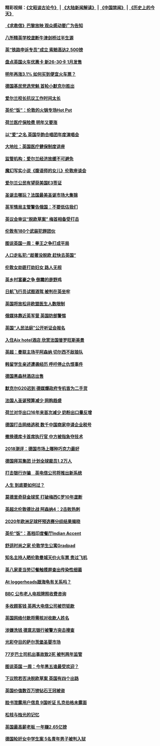 #### 精彩视频：[《文昭谈古论今》](https://github.com/gfw-breaker/wenzhao/blob/master/README.md?t=12100330) | [《大陆新闻解读》](https://github.com/gfw-breaker/ntdtv-comedy/blob/master/README.md?t=12100330) | [《中国禁闻》](https://github.com/gfw-breaker/ntdtv-news/blob/master/README.md?t=12100330) | [《历史上的今天》](https://github.com/gfw-breaker/today-in-history/blob/master/README.md?t=12100330) 

#### [《求救信》巴黎放映 观众感动要广为告知](../pages/nsc974/n10900019.md?t=12100330) 

#### [八所精英学校垄断牛津剑桥过半生源](../pages/nsc974/n10899861.md?t=12100330) 

#### [英“铁路申诉专员”成立 索赔高达2,500镑](../pages/nsc974/n10899001.md?t=12100330) 

#### [盘点英国火车优惠卡 新26-30卡 1月发售](../pages/nsc974/n10898992.md?t=12100330) 

#### [明年再涨3.1%   如何买到便宜火车票？](../pages/nsc974/n10898985.md?t=12100330) 

#### [德国基民党选党魁 首轮小默克尔胜出](../pages/nsc974/n10897678.md?t=12100330) 

#### [爱尔兰校长抗议工作时间太长](../pages/nsc974/n10897164.md?t=12100330) 

#### [英伦“饭”：伦敦的火锅专场Hot Pot](../pages/nsc974/n10897146.md?t=12100330) 

#### [荷兰医疗保险费 明年又要涨](../pages/nsc974/n10897113.md?t=12100330) 

#### [以“爱”之名 英国华韵合唱团年度演唱会](../pages/nsc974/n10897132.md?t=12100330) 

#### [大地社：英国医疗健保制度讲座](../pages/nsc974/n10897109.md?t=12100330) 

#### [监管机构：爱尔兰经济放缓不可避免](../pages/nsc974/n10897047.md?t=12100330) 

#### [魔幻写实小说《腹语师的女儿》伦敦座谈会](../pages/nsc974/n10897070.md?t=12100330) 

#### [爱尔兰公民有望获美国E3签证](../pages/nsc974/n10896956.md?t=12100330) 

#### [圣诞去哪玩？法国最美圣诞市场大集锦](../pages/nsc974/n10895365.md?t=12100330) 

#### [英军情局主管警告俄国：不要低估我们](../pages/nsc974/n10895238.md?t=12100330) 

#### [英议会审议“脱欧草案” 梅首相备受打击](../pages/nsc974/n10895260.md?t=12100330) 

#### [伦敦有180个武装犯罪团伙](../pages/nsc974/n10895487.md?t=12100330) 

#### [图说英国一周：拳王之争打成平局](../pages/nsc974/n10895330.md?t=12100330) 

#### [人口走私犯:“趁著没脱欧 赶快去英国”](../pages/nsc974/n10895316.md?t=12100330) 

#### [伦敦女劫匪打劫妇女 路人无视](../pages/nsc974/n10895309.md?t=12100330) 

#### [英乡村富豪之争  倒霉的是野鸡](../pages/nsc974/n10895305.md?t=12100330) 

#### [日航飞行员试图酒驾  被判在英坐牢](../pages/nsc974/n10895291.md?t=12100330) 

#### [英国将放松非欧盟医生人数限制](../pages/nsc974/n10895286.md?t=12100330) 

#### [俄媒体靠近英军营 英国防部警惕](../pages/nsc974/n10895265.md?t=12100330) 

#### [英国“人民法庭”公开听证会报名](../pages/nsc974/n10895219.md?t=12100330) 

#### [入住Aix hotel酒店 欣赏法国普罗旺斯美景](../pages/nsc974/n10894800.md?t=12100330) 

#### [英超：曼联主场平阿森纳 切尔西不敌狼队](../pages/nsc974/n10893786.md?t=12100330) 

#### [韩留学生亲述遭袭经历 呼吁停止仇恨事件](../pages/nsc974/n10893538.md?t=12100330) 

#### [德国黑森林酒店出售](../pages/nsc974/n10893286.md?t=12100330) 

#### [默克尔G20迟到 德媒爆政府专机皆为二手货](../pages/nsc974/n10892503.md?t=12100330) 

#### [法国人圣诞预算减少 网购趋盛](../pages/nsc974/n10892541.md?t=12100330) 

#### [荷兰对华出口16年来首次减少 奶粉出口量反增](../pages/nsc974/n10892601.md?t=12100330) 

#### [德国打击网络逃税 数千中国商家申请企业税号](../pages/nsc974/n10892430.md?t=12100330) 

#### [撤换德库卡首席执行官 中方被指急夺技术](../pages/nsc974/n10891177.md?t=12100330) 

#### [2018测评：德国市场上哪种巧克力最好](../pages/nsc974/n10891102.md?t=12100330) 

#### [德国拜耳集团 计划全球裁员1.2万人](../pages/nsc974/n10891082.md?t=12100330) 

#### [打击银行诈骗　英电信公司将推出新系统](../pages/nsc974/n10890987.md?t=12100330) 

#### [人生 到底要如何过？](../pages/nsc974/n10890980.md?t=12100330) 

#### [莫德里奇获金球奖 打破梅西C罗10年垄断](../pages/nsc974/n10890252.md?t=12100330) 

#### [英超北伦敦德比战 阿森纳4：2击败热刺](../pages/nsc974/n10887322.md?t=12100330) 

#### [2020年欧洲足球杯预选赛分组结果揭晓](../pages/nsc974/n10887348.md?t=12100330) 

#### [英伦“饭”：高档印度餐厅Indian Accent](../pages/nsc974/n10887152.md?t=12100330) 

#### [舒适时尚之家 伦敦学生公寓Gradpad](../pages/nsc974/n10887125.md?t=12100330) 

#### [知名主持人晒伦敦曼城天价火车票 贵过飞机](../pages/nsc974/n10887062.md?t=12100330) 

#### [英八家麦当劳订餐触摸屏查出传染性细菌](../pages/nsc974/n10886684.md?t=12100330) 

#### [At loggerheads跟海龟有关系吗？](../pages/nsc974/n10883586.md?t=12100330) 

#### [BBC 公布老人电视牌照收费咨询](../pages/nsc974/n10883556.md?t=12100330) 

#### [多收顾客钱 英两大电信公司被罚钜款](../pages/nsc974/n10883526.md?t=12100330) 

#### [英国网络付款将需核对收款人姓名](../pages/nsc974/n10883510.md?t=12100330) 

#### [涉嫌洗钱 德意志银行被警方突击搜查](../pages/nsc974/n10881516.md?t=12100330) 

#### [光彩夺目的萨尔茨堡圣婴市场](../pages/nsc974/n10881904.md?t=12100330) 

#### [77岁巴士司机出事故致2死 被判两年监管](../pages/nsc974/n10881843.md?t=12100330) 

#### [图说英国 一周：今年黑五谁最受欢迎？](../pages/nsc974/n10881815.md?t=12100330) 

#### [下议院若否决脱欧草案 英国有四个出路](../pages/nsc974/n10881130.md?t=12100330) 

#### [英国价值数百万镑钻石王冠被盗](../pages/nsc974/n10881169.md?t=12100330) 

#### [脸书泄露用户信息 9国听证 扎克伯格未露面](../pages/nsc974/n10881125.md?t=12100330) 

#### [松枝与烛光的记忆](../pages/nsc974/n10881139.md?t=12100330) 

#### [英国最高薪老板 一年赚2.65亿镑](../pages/nsc974/n10881230.md?t=12100330) 

#### [德国轮奸女中学生案 5名青年男子被判入狱](../pages/nsc974/n10880979.md?t=12100330) 


